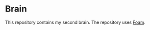 # Brain

This repository contains my second brain. The repository uses [Foam](https://foambubble.github.io/foam/).



